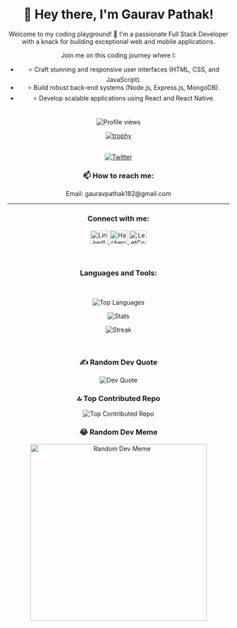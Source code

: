 <div align="center">
  <h1>👋 Hey there, I'm Gaurav Pathak!</h1>
  <p>Welcome to my coding playground! 🚀 I'm a passionate Full Stack Developer with a knack for building exceptional web and mobile applications.</p>
  <p>Join me on this coding journey where I:</p>
  
  - ⭐ Craft stunning and responsive user interfaces (HTML, CSS, and JavaScript).
  - ⭐ Build robust back-end systems (Node.js, Express.js, MongoDB).
  - ⭐ Develop scalable applications using React and React Native.

  <br>

  <img src="https://komarev.com/ghpvc/?username=gauravpathak77&label=Profile%20views&color=0e75b6&style=flat" alt="Profile views"/>
  
  <br>

  <a href="https://github.com/ryo-ma/github-profile-trophy"><img src="https://github-profile-trophy.vercel.app/?username=gauravpathak77" alt="trophy"/></a>
  
  <br>

  <a href="https://twitter.com/" target="_blank">
    <img src="https://img.shields.io/twitter/follow/?logo=twitter&style=for-the-badge" alt="Twitter"/>
  </a>

  <br>

  <h3>📫 How to reach me:</h3>
  <p>Email: gauravpathak182@gmail.com</p>

  <hr>

  <h3>Connect with me:</h3>
  <p>
    <a href="https://linkedin.com/in/gauravpathak77">
      <img src="https://raw.githubusercontent.com/rahuldkjain/github-profile-readme-generator/master/src/images/icons/Social/linked-in-alt.svg" alt="LinkedIn" height="30" width="40"/>
    </a>
    <a href="https://www.hackerrank.com/gaurav_comp_cod1">
      <img src="https://raw.githubusercontent.com/rahuldkjain/github-profile-readme-generator/master/src/images/icons/Social/hackerrank.svg" alt="Hackerrank" height="30" width="40"/>
    </a>
    <a href="https://www.leetcode.com/rocking_coder">
      <img src="https://raw.githubusercontent.com/rahuldkjain/github-profile-readme-generator/master/src/images/icons/Social/leet-code.svg" alt="LeetCode" height="30" width="40"/>
    </a>
  </p>

  <br>

  <h3>Languages and Tools:</h3>
  <!-- Add your favorite tools and languages here -->

  <br>

  <p align="center">
    <img src="https://github-readme-stats.vercel.app/api/top-langs?username=gauravpathak77&show_icons=true&locale=en&layout=compact" alt="Top Languages"/>
  </p>

  <p align="center">
    <img src="https://github-readme-stats.vercel.app/api?username=gauravpathak77&show_icons=true&locale=en" alt="Stats"/>
  </p>

  <p align="center">
    <img src="https://github-readme-streak-stats.herokuapp.com/?user=gauravpathak77" alt="Streak"/>
  </p>

  <br>

  <h3>✍️ Random Dev Quote</h3>
  <img src="https://quotes-github-readme.vercel.app/api?type=horizontal&theme=light" alt="Dev Quote"/>

  <br>

  <h3>🔝 Top Contributed Repo</h3>
  <img src="https://github-contributor-stats.vercel.app/api?username=GauravPathak77&limit=5&theme=light&combine_all_yearly_contributions=true" alt="Top Contributed Repo"/>

  <br>

  <h3>😂 Random Dev Meme</h3>
  <img src="https://randommeme-five.vercel.app/" style="height: 400px;" alt="Random Dev Meme"/>
</div>
